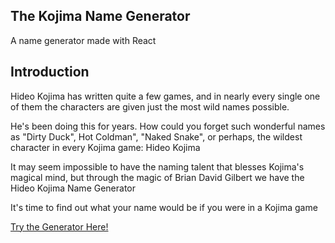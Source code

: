 ## The Kojima Name Generator

A name generator made with React


## Introduction

Hideo Kojima has written quite a few games, and in nearly every single one of them the characters are given just the most wild names possible.

He's been doing this for years. How could you forget such wonderful names as "Dirty Duck", Hot Coldman", "Naked Snake", or perhaps, the wildest character in every Kojima game: Hideo Kojima

It may seem impossible to have the naming talent that blesses Kojima's magical mind, but through the magic of Brian David Gilbert we have the Hideo Kojima Name Generator

It's time to find out what your name would be if you were in a Kojima game


[Try the Generator Here!](https://www.siggagreen.com/kojima)
